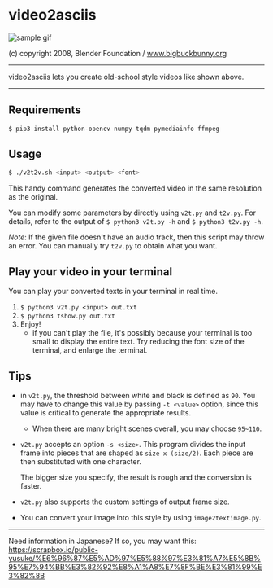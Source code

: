 # video2asciis

![sample gif](https://github.com/private-yusuke/video2asciis/blob/master/sample.gif?raw=true)

(c) copyright 2008, Blender Foundation / www.bigbuckbunny.org

---

video2asciis lets you create old-school style videos like shown above.

---

## Requirements

```sh
$ pip3 install python-opencv numpy tqdm pymediainfo ffmpeg
```

## Usage

```sh
$ ./v2t2v.sh <input> <output> <font>
```

This handy command generates the converted video in the same resolution as the original.

You can modify some parameters by directly using `v2t.py` and `t2v.py`. For details, refer to the output of `$ python3 v2t.py -h` and `$ python3 t2v.py -h`.

*Note*: If the given file doesn't have an audio track, then this script may throw an error. You can manually try `t2v.py` to obtain what you want.

## Play your video in your terminal

You can play your converted texts in your terminal in real time.

1. `$ python3 v2t.py <input> out.txt`
2. `$ python3 tshow.py out.txt`
3. Enjoy!
    * if you can't play the file, it's possibly because your terminal is too small to display the entire text. Try reducing the font size of the terminal, and enlarge the terminal.

## Tips

* in `v2t.py`, the threshold between white and black is defined as `90`. You may have to change this value by passing `-t <value>` option, since this value is critical to generate the appropriate results.
   * When there are many bright scenes overall, you may choose `95~110`.
* `v2t.py` accepts an option `-s <size>`. This program divides the input frame into pieces that are shaped as `size x (size/2)`. Each piece are then substituted with one character.
    
    The bigger size you specify, the result is rough and the conversion is faster.
* `v2t.py` also supports the custom settings of output frame size.
* You can convert your image into this style by using `image2textimage.py`.

---

Need information in Japanese? If so, you may want this: https://scrapbox.io/public-yusuke/%E6%96%87%E5%AD%97%E5%88%97%E3%81%A7%E5%8B%95%E7%94%BB%E3%82%92%E8%A1%A8%E7%8F%BE%E3%81%99%E3%82%8B
